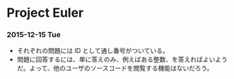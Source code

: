 # Project Euler

### 2015-12-15 Tue

- それぞれの問題には ID として通し番号がついている。
- 問題に回答するには、単に答えのみ、例えばある整数、を答えればよいようだ。よって、他のユーザのソースコードを閲覧する機能はないだろう。
